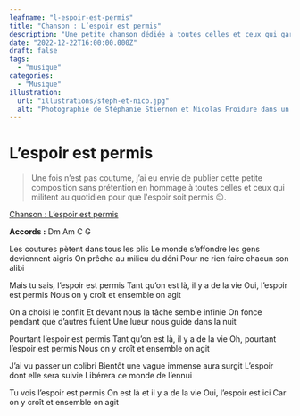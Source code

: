 ```yaml
---
leafname: "l-espoir-est-permis"
title: "Chanson : L’espoir est permis"
description: "Une petite chanson dédiée à toutes celles et ceux qui gardent l’espoir d’un monde durable et solidaire."
date: "2022-12-22T16:00:00.000Z"
draft: false
tags:
  - "musique"
categories:
  - "Musique"
illustration:
  url: "illustrations/steph-et-nico.jpg"
  alt: "Photographie de Stéphanie Stiernon et Nicolas Froidure dans un pré"
---
```


# L’espoir est permis

> Une fois n’est pas coutume, j’ai eu envie de publier cette petite composition sans prétention en hommage à toutes celles et ceux qui militent au quotidien pour que l'espoir soit permis 😉.

[Chanson : L’espoir est permis](./music/L'espoir%20est%20permis.ogg "🎧 Écouter le titre")

**Accords :** Dm Am C G

Les coutures pètent dans tous les plis
Le monde s’effondre les gens deviennent aigris
On prêche au milieu du déni
Pour ne rien faire chacun son alibi

Mais tu sais, l’espoir est permis
Tant qu’on est là, il y a de la vie
Oui, l’espoir est permis
Nous on y croît et ensemble on agit

On a choisi le conflit
Et devant nous la tâche semble infinie
On fonce pendant que d’autres fuient
Une lueur nous guide dans la nuit

Pourtant l’espoir est permis
Tant qu’on est là, il y a de la vie
Oh, pourtant l’espoir est permis
Nous on y croît et ensemble on agit

J’ai vu passer un colibri
Bientôt une vague immense aura surgit
L’espoir dont elle sera suivie
Libérera ce monde de l’ennui

Tu vois l’espoir est permis
On est là et il y a de la vie
Oui, l’espoir est ici
Car on y croît et ensemble on agit
